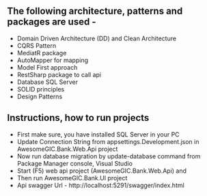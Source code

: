 ## The following architecture, patterns and packages are used -
- Domain Driven Architecture (DD) and Clean Architecture
- CQRS Pattern
- MediatR package
- AutoMapper for mapping
- Model First approach
- RestSharp package to call api
- Database SQL Server
- SOLID principles
- Design Patterns

## Instructions, how to run projects
- First make sure, you have installed SQL Server in your PC
- Update Connection String from appsettings.Development.json in AwesomeGIC.Bank.Web.Api project
- Now run database migration by update-database command from Package Manager console, Visual Studio
- Start (F5) web api project (AwesomeGIC.Bank.Web.Api) and
- Then run AwesomeGIC.Bank.UI project
- Api swagger Url - http://localhost:5291/swagger/index.html
